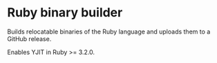 # Ruby binary builder

Builds relocatable binaries of the Ruby language and uploads them to
a GitHub release.

Enables YJIT in Ruby >= 3.2.0.
